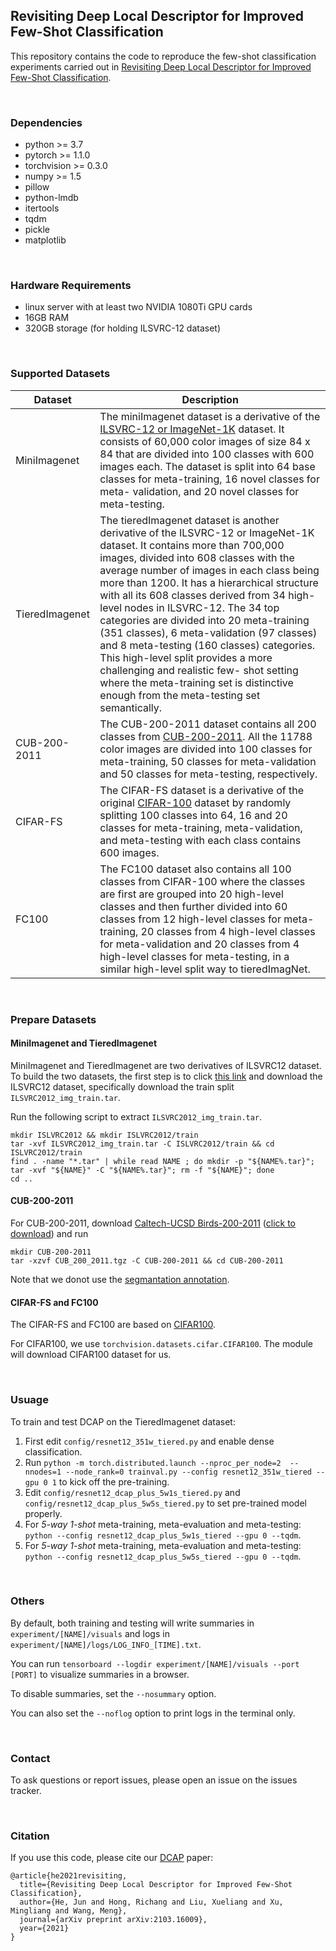 ## Revisiting Deep Local Descriptor for Improved Few-Shot Classification
This repository contains the code to reproduce the few-shot classification experiments carried out in
[Revisiting Deep Local Descriptor for Improved Few-Shot Classification](https://arxiv.org/abs/2103.16009).

<br>

### Dependencies 
- python >= 3.7
- pytorch >= 1.1.0
- torchvision >= 0.3.0
- numpy >= 1.5
- pillow
- python-lmdb
- itertools 
- tqdm
- pickle
- matplotlib

<br>

### Hardware Requirements
-  linux server with at least two NVIDIA 1080Ti GPU cards
- 16GB RAM
- 320GB storage (for holding ILSVRC-12 dataset)


<br>

### Supported Datasets
| Dataset | Description |
| --- | ---- |
| MiniImagenet | The miniImagenet dataset is a derivative of the [ILSVRC-12 or ImageNet-1K](http://image-net.org/download-images) dataset. It consists of 60,000 color images of size 84 x 84 that are divided into 100 classes with 600 images each. The dataset is split into 64 base classes for meta-training, 16 novel classes for meta- validation, and 20 novel classes for meta-testing.|
| TieredImagenet | The tieredImagenet dataset is another derivative of the ILSVRC-12 or ImageNet-1K dataset. It contains more than 700,000 images, divided into 608 classes with the average number of images in each class being more than 1200. It has a hierarchical structure with all its 608 classes derived from 34 high-level nodes in ILSVRC-12. The 34 top categories are divided into 20 meta-training (351 classes), 6 meta-validation (97 classes) and 8 meta-testing (160 classes) categories. This high-level split provides a more challenging and realistic few- shot setting where the meta-training set is distinctive enough from the meta-testing set semantically.|
| CUB-200-2011 | The CUB-200-2011 dataset contains all 200 classes from [CUB-200-2011](http://www.vision.caltech.edu/visipedia/CUB-200-2011.html). All the 11788 color images are divided into 100 classes for meta-training, 50 classes for meta-validation and 50 classes for meta-testing, respectively. |
| CIFAR-FS | The CIFAR-FS dataset is a derivative of the original [CIFAR-100](https://www.cs.toronto.edu/~kriz/cifar.html) dataset by randomly splitting 100 classes into 64, 16 and 20 classes for meta-training, meta-validation, and meta-testing with each class contains 600 images. |
| FC100 | The FC100 dataset also contains all 100 classes from CIFAR-100 where the classes are first are grouped into 20 high-level classes and then further divided into 60 classes from 12 high-level classes for meta-training, 20 classes from 4 high-level classes for meta-validation and 20 classes from 4 high-level classes for meta-testing, in a similar high-level split way to tieredImagNet. |

<br>

### Prepare Datasets

####  <span id='prepare-mini-tiered'>MiniImagenet and TieredImagenet</span>
MiniImagenet and TieredImagenet are two derivatives of ILSVRC12 dataset. To build the two datasets, the first step is to click [this link](http://image-net.org/download-images) and download the ILSVRC12 dataset, specifically download the train split `ILSVRC2012_img_train.tar`.

Run the following script to extract `ILSVRC2012_img_train.tar`. 
```shell
mkdir ISLVRC2012 && mkdir ISLVRC2012/train
tar -xvf ILSVRC2012_img_train.tar -C ISLVRC2012/train && cd ISLVRC2012/train
find . -name "*.tar" | while read NAME ; do mkdir -p "${NAME%.tar}"; tar -xvf "${NAME}" -C "${NAME%.tar}"; rm -f "${NAME}"; done
cd ..
```

####  CUB-200-2011
For CUB-200-2011, download [Caltech-UCSD Birds-200-2011](http://www.vision.caltech.edu/visipedia/CUB-200-2011.html) ([click to download](http://www.vision.caltech.edu/visipedia-data/CUB-200-2011/CUB_200_2011.tgz)) and run
```shell
mkdir CUB-200-2011
tar -xzvf CUB_200_2011.tgz -C CUB-200-2011 && cd CUB-200-2011
```

Note that we donot use the [segmantation annotation](http://www.vision.caltech.edu/visipedia-data/CUB-200-2011/segmentations.tgz).

####  CIFAR-FS and FC100
The CIFAR-FS and FC100 are based on [CIFAR100](https://www.cs.toronto.edu/~kriz/cifar.html). 

For CIFAR100, we use `torchvision.datasets.cifar.CIFAR100`. The module will download CIFAR100 dataset for us.

<br>

### Usuage

To train and test DCAP on the TieredImagenet dataset:

1. First edit `config/resnet12_351w_tiered.py` and enable dense classification.
2. Run `python -m torch.distributed.launch --nproc_per_node=2  --nnodes=1 --node_rank=0 trainval.py --config resnet12_351w_tiered --gpu 0 1` to kick off the pre-training.
3. Edit `config/resnet12_dcap_plus_5w1s_tiered.py` and `config/resnet12_dcap_plus_5w5s_tiered.py` to set pre-trained model properly.
4. For *5-way 1-shot* meta-training, meta-evaluation and meta-testing: `python --config resnet12_dcap_plus_5w1s_tiered --gpu 0 --tqdm`.
5. For *5-way 1-shot* meta-training, meta-evaluation and meta-testing: `python --config resnet12_dcap_plus_5w5s_tiered --gpu 0 --tqdm`.

<br>

### Others
By default, both training and testing will write summaries in `experiment/[NAME]/visuals` and logs in `experiment/[NAME]/logs/LOG_INFO_[TIME].txt`.

You can run `tensorboard --logdir experiment/[NAME]/visuals --port [PORT]` to visualize summaries in a browser.

To disable summaries, set the `--nosummary` option. 

You can also set the `--noflog` option to print logs in the terminal only.

<br>

### Contact
To ask questions or report issues, please open an issue on the issues tracker.

<br>

### Citation
If you use this code, please cite our [DCAP](https://arxiv.org/abs/2103.16009) paper:

```
@article{he2021revisiting,
  title={Revisiting Deep Local Descriptor for Improved Few-Shot Classification},
  author={He, Jun and Hong, Richang and Liu, Xueliang and Xu, Mingliang and Wang, Meng},
  journal={arXiv preprint arXiv:2103.16009},
  year={2021}
}
```
